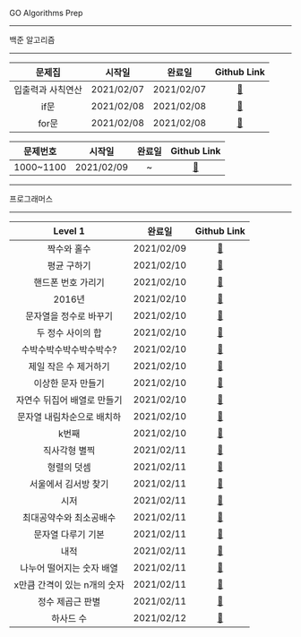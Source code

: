 GO Algorithms Prep
***
백준 알고리즘
***
|             문제집              |   시작일   |   완료일   |       Github Link      |  
| :---------------------------: |:------:|:-----:|:--------------------: | 
|         입출력과 사칙연산        |2021/02/07 | 2021/02/07|[:link:](./baekjoon/입출력과_사칙연산) |
|         if문        |2021/02/08 |2021/02/08|[:link:](./baekjoon/if문) |
|         for문        |2021/02/08 |2021/02/08|[:link:](./baekjoon/for문) |


|             문제번호              |   시작일   |   완료일   |       Github Link      |  
| :---------------------------: |:------:|:-----:|:--------------------: | 
|         1000~1100        |2021/02/09 |~|[:link:](./baekjoon/1000_1100) |

***
프로그래머스
***
|             Level 1             |   완료일   |       Github Link      | 
| :---------------------------: |:-----:|:--------------------: | 
|짝수와 홀수|2021/02/09 |[:link:](./programmers/level_1/짝수와_홀수.go) |
|평균 구하기|2021/02/10 |[:link:](./programmers/level_1/평균_구하기.go) |
|핸드폰 번호 가리기|2021/02/10 |[:link:](./programmers/level_1/핸드폰_번호_가리기.go) |
|2016년|2021/02/10 |[:link:](./programmers/level_1/2016년.go) |
|문자열을 정수로 바꾸기|2021/02/10 |[:link:](./programmers/level_1/문자열을_정수로_바꾸기.go) |
|두 정수 사이의 합|2021/02/10 |[:link:](./programmers/level_1/두_정수_사이의_합.go) |
|수박수박수박수박수박수?|2021/02/10 |[:link:](./programmers/level_1/수박수박수박수박수박수.go) |
|제일 작은 수 제거하기|2021/02/10 |[:link:](./programmers/level_1/제일_작은_수_제거하기.go) |
|이상한 문자 만들기|2021/02/10 |[:link:](./programmers/level_1/이상한_문자_만들기.go) |
|자연수 뒤집어 배열로 만들기|2021/02/10 |[:link:](./programmers/level_1/자연수_뒤집어_배열로_만들기.go) |
|문자열 내림차순으로 배치하|2021/02/10 |[:link:](./programmers/level_1/문자열_내림차순으로_배치하기.go) |
|k번째 |2021/02/10 |[:link:](./programmers/level_1/k번째수.go) |
|직사각형 별찍|2021/02/11 |[:link:](./programmers/level_1/직사각형_별찍기.go) |
|형렬의 덧셈|2021/02/11 |[:link:](./programmers/level_1/행렬의_덧셈.go) |
|서울에서 김서방 찾기|2021/02/11 |[:link:](./programmers/level_1/서울에서_김서방_찾기.go) |
|시저|2021/02/11 |[:link:](./programmers/level_1/시저_암호.go) |
|최대공약수와 최소공배수|2021/02/11 |[:link:](./programmers/level_1/최대공약수와_최소공배수.go) |
|문자열 다루기 기본|2021/02/11 |[:link:](./programmers/level_1/문자열_다루기_기본.go) |
|내적|2021/02/11 |[:link:](./programmers/level_1/내적.go) |
|나누어 떨어지는 숫자 배열|2021/02/11 |[:link:](./programmers/level_1/나누어_떨어지는_숫자_배열.go) |
|x만큼 간격이 있는 n개의 숫자|2021/02/11 |[:link:](./programmers/level_1/x만큼_간격이_있는_n개의_숫자.go) |
|정수 제곱근 판별|2021/02/11 |[:link:](./programmers/level_1/정수_제곱근_판별.go) |
|하사드 수|2021/02/12 |[:link:](./programmers/level_1/하사드_수.go) |

